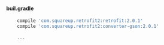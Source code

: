 #### buil.gradle
```groovy
    compile 'com.squareup.retrofit2:retrofit:2.0.1'
    compile 'com.squareup.retrofit2:converter-gson:2.0.1'
    
    ...
```